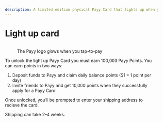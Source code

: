 ```yaml
---
description: A limited edition physical Payy Card that lights up when you tap.
---
```


# Light up card

<div align="left"><figure><img src="../../.gitbook/assets/payy-card.gif" alt=""><figcaption><p>The Payy logo glows when you tap-to-pay</p></figcaption></figure></div>

To unlock the light up Payy Card you must earn 100,000 Payy Points. You can earn points in two ways:

1. Deposit funds to Payy and claim daily balance points ($1 = 1 point per day)
2. Invite friends to Payy and get 10,000 points when they successfully apply for a Payy Card

Once unlocked, you’ll be prompted to enter your shipping address to recieve the card.&#x20;

Shipping can take 2–4 weeks.
